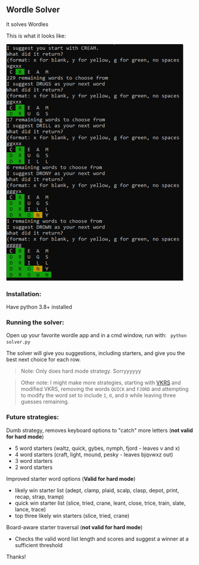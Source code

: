 ## Wordle Solver

It solves Wordles

This is what it looks like:

![wordle solver in action](https://github.com/teejaytiger/wordlesolver/blob/master/wordlesolve1.PNG "Don't do drugs")

### Installation:
Have python 3.8+ installed

### Running the solver:
Open up your favorite wordle app and in a cmd window, run with:
` python solver.py`

The solver will give you suggestions, including starters, and give you the best next choice for each row. 

> Note: Only does hard mode strategy. Sorryyyyyy

> Other note: I might make more strategies, starting with [VKRS](https://github.com/teejaytiger/wordlesolver/wiki/Performance-VS-VKRS) and modified VKRS, removing the words `QUICK` and `FJORD` and attempting to modify the word set to include `I`, `O`, and `D` while leaving three guesses remaining. 


### Future strategies:

Dumb strategy, removes keyboard options to "catch" more letters (**not valid for hard mode**)
* 5 word starters (waltz, quick, gybes, nymph, fjord - leaves v and x)
* 4 word starters (craft, light, mound, pesky - leaves bjqvwxz out)
* 3 word starters
* 2 word starters

Improved starter word options (**Valid for hard mode**)
* likely win starter list (adept, clamp, plaid, scalp, clasp, depot, print, recap, strap, tramp)
* quick win starter list (slice, tried, crane, leant, close, trice, train, slate, lance, trace)
* top three likely win starters (slice, tried, crane)

Board-aware starter traversal (**not valid for hard mode**)
* Checks the valid word list length and scores and suggest a winner at a sufficient threshold

Thanks!